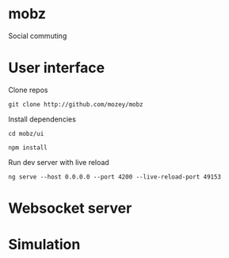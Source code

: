 # mobz

Social commuting

# User interface

Clone repos

    git clone http://github.com/mozey/mobz
    
Install dependencies

    cd mobz/ui
    
    npm install
    
Run dev server with live reload
    
    ng serve --host 0.0.0.0 --port 4200 --live-reload-port 49153
    
# Websocket server

    

# Simulation


